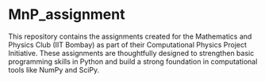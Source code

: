 # MnP_assignment
This repository contains the assignments created for the Mathematics and Physics Club (IIT Bombay) as part of their Computational Physics Project Initiative. These assignments are thoughtfully designed to strengthen basic programming skills in Python and build a strong foundation in computational tools like NumPy and SciPy.
